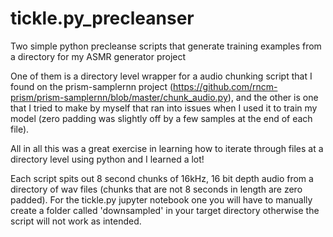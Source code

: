 # tickle.py_precleanser
Two simple python precleanse scripts that generate training examples from a directory for my ASMR generator project

One of them is a directory level wrapper for a audio chunking script that I found on the prism-samplernn project (https://github.com/rncm-prism/prism-samplernn/blob/master/chunk_audio.py), and the other is one that I tried to make by myself that ran into issues when I used it to train my model (zero padding was slightly off by a few samples at the end of each file).

All in all this was a great exercise in learning how to iterate through files at a directory level using python and I learned a lot!

Each script spits out 8 second chunks of 16kHz, 16 bit depth audio from a directory of wav files (chunks that are not 8 seconds in length are zero padded).
For the tickle.py jupyter notebook one you will have to manually create a folder called 'downsampled' in your target directory otherwise the script will not work as intended.
